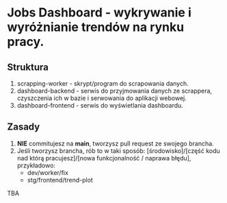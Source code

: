 # Jobs Dashboard - wykrywanie i wyróżnianie trendów na rynku pracy.

## Struktura

1. scrapping-worker - skrypt/program do scrapowania danych. 
2. dashboard-backend - serwis do przyjmowania danych ze scrappera, czyszczenia ich w bazie i serwowania do aplikacji webowej.
3. dashboard-frontend - serwis do wyświetlania dashboardu.

## Zasady

1. **NIE** commitujesz na **main**, tworzysz pull request ze swojego brancha.
2. Jeśli tworzysz brancha, rób to w taki sposób: [środowisko]/[część kodu nad którą pracujesz]/[nowa funkcjonalność / naprawa błędu], przykładowo:
    - dev/worker/fix
    - stg/frontend/trend-plot

TBA